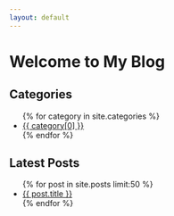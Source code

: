 ```yaml
---
layout: default
---
```


# Welcome to My Blog


## Categories

<ul>
  {% for category in site.categories %}
    <li><a href="/categories/{{ category[0] | downcase }}/">{{ category[0] }}</a></li>
  {% endfor %}
</ul>

## Latest Posts

<ul>
  {% for post in site.posts limit:50 %}
    <li><a href="{{ post.url }}">{{ post.title }}</a></li>
  {% endfor %}
</ul>
